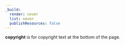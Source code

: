 ```yaml
---
_build:
  render: never
  list: never
  publishResources: false
---
```


**copyright** is for copyright text at the bottom of the page.
